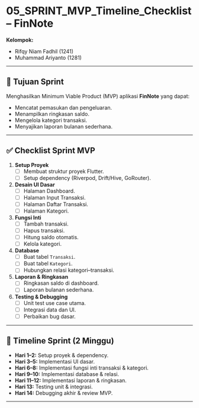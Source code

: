 # 05_SPRINT_MVP_Timeline_Checklist – FinNote
**Kelompok:**  
- Rifqy Niam Fadhil (1241)  
- Muhammad Ariyanto (1281)
  
---

## 🎯 Tujuan Sprint
Menghasilkan Minimum Viable Product (MVP) aplikasi **FinNote** yang dapat:
- Mencatat pemasukan dan pengeluaran.
- Menampilkan ringkasan saldo.
- Mengelola kategori transaksi.
- Menyajikan laporan bulanan sederhana.

---

## ✅ Checklist Sprint MVP

1. **Setup Proyek**
   - [ ] Membuat struktur proyek Flutter.
   - [ ] Setup dependency (Riverpod, Drift/Hive, GoRouter).

2. **Desain UI Dasar**
   - [ ] Halaman Dashboard.
   - [ ] Halaman Input Transaksi.
   - [ ] Halaman Daftar Transaksi.
   - [ ] Halaman Kategori.

3. **Fungsi Inti**
   - [ ] Tambah transaksi.
   - [ ] Hapus transaksi.
   - [ ] Hitung saldo otomatis.
   - [ ] Kelola kategori.

4. **Database**
   - [ ] Buat tabel `Transaksi`.
   - [ ] Buat tabel `Kategori`.
   - [ ] Hubungkan relasi kategori–transaksi.

5. **Laporan & Ringkasan**
   - [ ] Ringkasan saldo di dashboard.
   - [ ] Laporan bulanan sederhana.

6. **Testing & Debugging**
   - [ ] Unit test use case utama.
   - [ ] Integrasi data dan UI.
   - [ ] Perbaikan bug dasar.

---

## 📆 Timeline Sprint (2 Minggu)

- **Hari 1–2:** Setup proyek & dependency.  
- **Hari 3–5:** Implementasi UI dasar.  
- **Hari 6–8:** Implementasi fungsi inti transaksi & kategori.  
- **Hari 9–10:** Implementasi database & relasi.  
- **Hari 11–12:** Implementasi laporan & ringkasan.  
- **Hari 13:** Testing unit & integrasi.  
- **Hari 14:** Debugging akhir & review MVP.  

---
